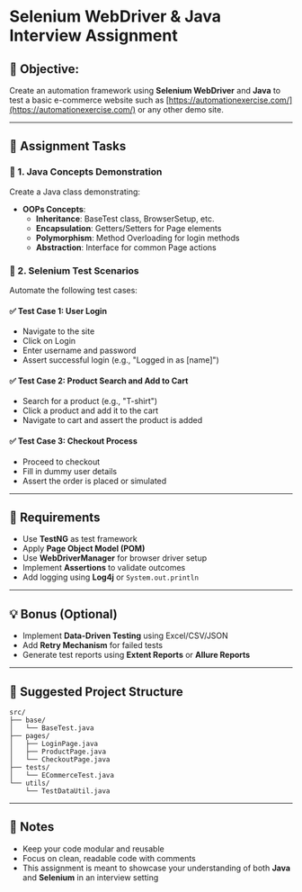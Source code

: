 # Selenium WebDriver & Java Interview Assignment

## 📅 Objective:
Create an automation framework using **Selenium WebDriver** and **Java** to test a basic e-commerce website such as [https://automationexercise.com/](https://automationexercise.com/) or any other demo site.

---

## 📌 Assignment Tasks

### 🔹 1. Java Concepts Demonstration
Create a Java class demonstrating:

- **OOPs Concepts**:
  - **Inheritance**: BaseTest class, BrowserSetup, etc.
  - **Encapsulation**: Getters/Setters for Page elements
  - **Polymorphism**: Method Overloading for login methods
  - **Abstraction**: Interface for common Page actions

### 🔹 2. Selenium Test Scenarios
Automate the following test cases:

#### ✅ Test Case 1: User Login
- Navigate to the site
- Click on Login
- Enter username and password
- Assert successful login (e.g., "Logged in as [name]")

#### ✅ Test Case 2: Product Search and Add to Cart
- Search for a product (e.g., "T-shirt")
- Click a product and add it to the cart
- Navigate to cart and assert the product is added

#### ✅ Test Case 3: Checkout Process
- Proceed to checkout
- Fill in dummy user details
- Assert the order is placed or simulated

---

## 🔧 Requirements
- Use **TestNG** as test framework
- Apply **Page Object Model (POM)**
- Use **WebDriverManager** for browser driver setup
- Implement **Assertions** to validate outcomes
- Add logging using **Log4j** or `System.out.println`

---

## 💡 Bonus (Optional)
- Implement **Data-Driven Testing** using Excel/CSV/JSON
- Add **Retry Mechanism** for failed tests
- Generate test reports using **Extent Reports** or **Allure Reports**

---

## 📂 Suggested Project Structure

```
src/
├── base/
│   └── BaseTest.java
├── pages/
│   ├── LoginPage.java
│   ├── ProductPage.java
│   └── CheckoutPage.java
├── tests/
│   └── ECommerceTest.java
└── utils/
    └── TestDataUtil.java
```

---

## 📢 Notes
- Keep your code modular and reusable
- Focus on clean, readable code with comments
- This assignment is meant to showcase your understanding of both **Java** and **Selenium** in an interview setting


